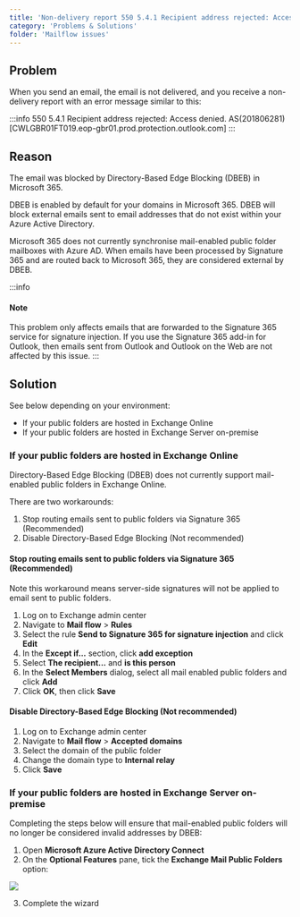```yaml
---
title: 'Non-delivery report 550 5.4.1 Recipient address rejected: Access denied'
category: 'Problems & Solutions'
folder: 'Mailflow issues'
---
```


## Problem

When you send an email, the email is not delivered, and you receive a non-delivery report with an error message similar to this:

:::info
550 5.4.1 Recipient address rejected: Access denied. AS(201806281) [CWLGBR01FT019.eop-gbr01.prod.protection.outlook.com]
:::

## Reason

The email was blocked by Directory-Based Edge Blocking (DBEB) in Microsoft 365.

DBEB is enabled by default for your domains in Microsoft 365. DBEB will block external emails sent to email addresses that do not exist within your Azure Active Directory.

Microsoft 365 does not currently synchronise mail-enabled public folder mailboxes with Azure AD. When emails have been processed by Signature 365 and are routed back to Microsoft 365, they are considered external by DBEB.

:::info
#### Note

This problem only affects emails that are forwarded to the Signature 365 service for signature injection. If you use the Signature 365 add-in for Outlook, then emails sent from Outlook and Outlook on the Web are not affected by this issue.
:::

## Solution

See below depending on your environment:

*   If your public folders are hosted in Exchange Online
*   If your public folders are hosted in Exchange Server on-premise

### If your public folders are hosted in Exchange Online

Directory-Based Edge Blocking (DBEB) does not currently support mail-enabled public folders in Exchange Online.

There are two workarounds:

1.  Stop routing emails sent to public folders via Signature 365 (Recommended)
2.  Disable Directory-Based Edge Blocking (Not recommended)

#### Stop routing emails sent to public folders via Signature 365 (Recommended)

Note this workaround means server-side signatures will not be applied to email sent to public folders.

1.  Log on to Exchange admin center
2.  Navigate to **Mail flow** > **Rules**
3.  Select the rule **Send to Signature 365 for signature injection** and click **Edit**
4.  In the **Except if...** section, click **add exception**
5.  Select **The recipient...** and **is this person**
6.  In the **Select Members** dialog, select all mail enabled public folders and click **Add**
7.  Click **OK**, then click **Save**

#### Disable Directory-Based Edge Blocking (Not recommended)

1.  Log on to Exchange admin center
2.  Navigate to **Mail flow** > **Accepted domains**
3.  Select the domain of the public folder
4.  Change the domain type to **Internal relay**
5.  Click **Save**

### If your public folders are hosted in Exchange Server on-premise

Completing the steps below will ensure that mail-enabled public folders will no longer be considered invalid addresses by DBEB:

1.  Open **Microsoft Azure Active Directory Connect**
2.  On the **Optional Features** pane, tick the **Exchange Mail Public Folders** option:  

![](https://s3.amazonaws.com/cdn.freshdesk.com/data/helpdesk/attachments/production/1111717119/original/SDvwPhzqdcwZ-BEiy9hfh4bQbhC9pfdlIw.png?1637859755)  

3.  Complete the wizard